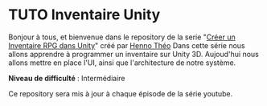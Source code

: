 # TUTO Inventaire Unity
 
Bonjour à tous, et bienvenue dans le repository de la serie "[Créer un Inventaire RPG dans Unity](https://www.youtube.com/watch?v=EDMUubMDZ88&list=PLnEqQfz6t05bBL7jIPZ1bq7X6VhKSNN_q)" créé par [Henno Théo](https://github.com/NazioLT) Dans cette série nous allons apprendre à programmer un inventaire sur Unity 3D. Aujoud'hui nous allons mettre en place l'UI, ainsi que l'architecture de notre système.

**Niveau de difficulté** : Intermédiaire

Ce repository sera mis à jour à chaque épisode de la série youtube.
